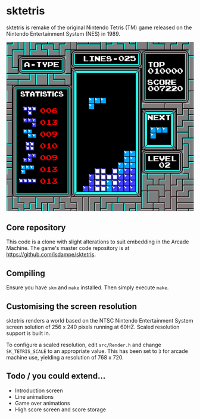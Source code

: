 # sktetris

sktetris is remake of the original Nintendo Tetris (TM) game released on the
Nintendo Entertainment System (NES) in 1989.

![sktetris screenshot](sktetris.png)

## Core repository

This code is a clone with slight alterations to suit embedding in the Arcade Machine. 
The game's master code repository is at https://github.com/isdampe/sktetris.

## Compiling

Ensure you have `skm` and `make` installed. Then simply execute `make`.

## Customising the screen resolution

sktetris renders a world based on the NTSC Nintendo Entertainment System
screen solution of 256 x 240 pixels running at 60HZ. Scaled resolution support is built in.

To configure a scaled resolution, edit `src/Render.h` and change `SK_TETRIS_SCALE` to an appropriate value. This has been set to `3` for arcade machine use, yielding a resolution of 768 x 720.

## Todo / you could extend...

- Introduction screen
- Line animations
- Game over animations
- High score screen and score storage
